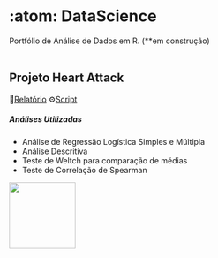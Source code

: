 # :atom: DataScience
Portfólio de Análise de Dados em R. (**em construção)
<br></br>
 

## Projeto Heart Attack 
:book:[Relatório](https://github.com/nfreitas1990/Projeto_HeartAttack/tree/main/docs)
⚙️[Script](https://github.com/nfreitas1990/Projeto_HeartAttack/tree/main/R)
##### Análises Utilizadas
- Análise de Regressão Logística Simples e Múltipla
- Análise Descritiva 
- Teste de Weltch para comparação de médias
- Teste de Correlação de Spearman
<a href="https://github.com/nfreitas1990/Projeto_HeartAttack">
  <img height="120em" src="https://github-readme-stats.vercel.app/api/pin/?username=nfreitas1990&repo=Projeto_HeartAttack&theme=dark" />
</a>
